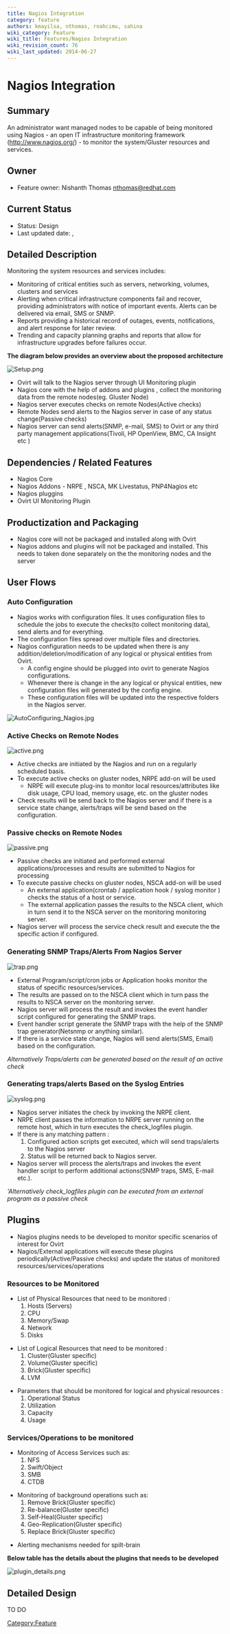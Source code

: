 ```yaml
---
title: Nagios Integration
category: feature
authors: kmayilsa, nthomas, rnahcimu, sahina
wiki_category: Feature
wiki_title: Features/Nagios Integration
wiki_revision_count: 76
wiki_last_updated: 2014-06-27
---
```


# Nagios Integration

## Summary

An administrator want managed nodes to be capable of being monitored using Nagios - an open IT infrastructure monitoring framework (http://www.nagios.org/) - to monitor the system/Gluster resources and services.

## Owner

*   Feature owner: Nishanth Thomas <nthomas@redhat.com>

## Current Status

*   Status: Design
*   Last updated date: ,

## Detailed Description

Monitoring the system resources and services includes:

*   Monitoring of critical entities such as servers, networking, volumes, clusters and services
*   Alerting when critical infrastructure components fail and recover, providing administrators with notice of important events. Alerts can be delivered via email, SMS or SNMP.
*   Reports providing a historical record of outages, events, notifications, and alert response for later review.
*   Trending and capacity planning graphs and reports that allow for infrastructure upgrades before failures occur.

**The diagram below provides an overview about the proposed architecture**

![](Setup.png "Setup.png")

*   Ovirt will talk to the Nagios server through UI Monitoring plugin
*   Nagios core with the help of addons and plugins , collect the monitoring data from the remote nodes(eg. Gluster Node)
*   Nagios server executes checks on remote Nodes(Active checks)
*   Remote Nodes send alerts to the Nagios server in case of any status change(Passive checks)
*   Nagios server can send alerts(SNMP, e-mail, SMS) to Ovirt or any third party management applications(Tivoli, HP OpenView, BMC, CA Insight etc )

## Dependencies / Related Features

*   Nagios Core
*   Nagios Addons - NRPE , NSCA, MK Livestatus, PNP4Nagios etc
*   Nagios pluggins
*   Ovirt UI Monitoring Plugin

## Productization and Packaging

*   Nagios core will not be packaged and installed along with Ovirt
*   Nagios addons and plugins will not be packaged and installed. This needs to taken done separately on the the monitoring nodes and the server

## User Flows

### Auto Configuration

*   Nagios works with configuration files. It uses configuration files to schedule the jobs to execute the checks(to collect monitoring data), send alerts and for everything.
*   The configuration files spread over multiple files and directories.
*   Nagios configuration needs to be updated when there is any addition/deletion/modification of any logical or physical entities from Ovirt.
    -   A config engine should be plugged into ovirt to generate Nagios configurations.
    -   Whenever there is change in the any logical or physical entities, new configuration files will generated by the config engine.
    -   These configuration files will be updated into the respective folders in the Nagios server.

![](AutoConfiguring_Nagios.jpg "AutoConfiguring_Nagios.jpg")

### Active Checks on Remote Nodes

![](active.png "active.png")

*   Active checks are initiated by the Nagios and run on a regularly scheduled basis.
*   To execute active checks on gluster nodes, NRPE add-on will be used
    -   NRPE will execute plug-ins to monitor local resources/attributes like disk usage, CPU load, memory usage, etc. on the gluster nodes
*   Check results will be send back to the Nagios server and if there is a service state change, alerts/traps will be send based on the configuration.

### Passive checks on Remote Nodes

![](passive.png "passive.png")

*   Passive checks are initiated and performed external applications/processes and results are submitted to Nagios for processing
*   To execute passive checks on gluster nodes, NSCA add-on will be used
    -   An external application(crontab / application hook / syslog monitor ) checks the status of a host or service.
    -   The external application passes the results to the NSCA client, which in turn send it to the NSCA server on the monitoring monitoring server.
*   Nagios server will process the service check result and execute the the specific action if configured.

### Generating SNMP Traps/Alerts From Nagios Server

![](trap.png "trap.png")

*   External Program/script/cron jobs or Application hooks monitor the status of specific resources/services.
*   The results are passed on to the NSCA client which in turn pass the results to NSCA server on the monitoring server.
*   Nagios server will process the result and invokes the event handler script configured for generating the SNMP traps.
*   Event handler script generate the SNMP traps with the help of the SNMP trap generator(Netsnmp or anything similar).
*   If there is a service state change, Nagios will send alerts(SMS, Email) based on the configuration.

*Alternatively Traps/alerts can be generated based on the result of an active check*

### Generating traps/alerts Based on the Syslog Entries

![](syslog.png "syslog.png")

*   Nagios server initiates the check by invoking the NRPE client.
*   NRPE client passes the information to NRPE server running on the remote host, which in turn executes the check_logfiles plugin.
*   If there is any matching pattern :
    1.  Configured action scripts get executed, which will send traps/alerts to the Nagios server
    2.  Status will be returned back to Nagios server.
*   Nagios server will process the alerts/traps and invokes the event handler script to perform additional actions(SNMP traps, SMS, E-mail etc.).

*'Alternatively check_logfiles plugin can be executed from an external program as a passive check*

## Plugins

*   Nagios plugins needs to be developed to monitor specific scenarios of interest for Ovirt
*   Nagios/External applications will execute these plugins periodically(Active/Passive checks) and update the status of monitored resources/services/operations

### Resources to be Monitored

*   List of Physical Resources that need to be monitored :
    1.  Hosts (Servers)
    2.  CPU
    3.  Memory/Swap
    4.  Network
    5.  Disks

<!-- -->

*   List of Logical Resources that need to be monitored :
    1.  Cluster(Gluster specific)
    2.  Volume(Gluster specific)
    3.  Brick(Gluster specific)
    4.  LVM

<!-- -->

*   Parameters that should be monitored for logical and physical resources :
    1.  Operational Status
    2.  Utilization
    3.  Capacity
    4.  Usage

### Services/Operations to be monitored

*   Monitoring of Access Services such as:
    1.  NFS
    2.  Swift/Object
    3.  SMB
    4.  CTDB

<!-- -->

*   Monitoring of background operations such as:
    1.  Remove Brick(Gluster specific)
    2.  Re-balance(Gluster specific)
    3.  Self-Heal(Gluster specific)
    4.  Geo-Replication(Gluster specific)
    5.  Replace Brick(Gluster specific)

<!-- -->

*   Alerting mechanisms needed for spilt-brain

**Below table has the details about the plugins that needs to be developed**

![](plugin_details.png "plugin_details.png")

## Detailed Design

TO DO

<Category:Feature>
